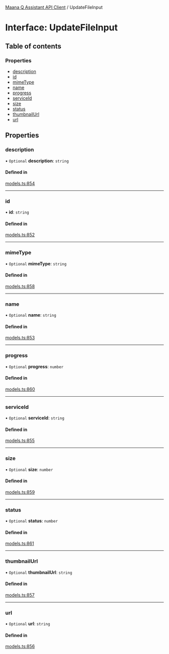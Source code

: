 [Maana Q Assistant API Client](../README.md) / UpdateFileInput

# Interface: UpdateFileInput

## Table of contents

### Properties

- [description](UpdateFileInput.md#description)
- [id](UpdateFileInput.md#id)
- [mimeType](UpdateFileInput.md#mimetype)
- [name](UpdateFileInput.md#name)
- [progress](UpdateFileInput.md#progress)
- [serviceId](UpdateFileInput.md#serviceid)
- [size](UpdateFileInput.md#size)
- [status](UpdateFileInput.md#status)
- [thumbnailUrl](UpdateFileInput.md#thumbnailurl)
- [url](UpdateFileInput.md#url)

## Properties

### description

• `Optional` **description**: `string`

#### Defined in

[models.ts:854](https://github.com/maana-io/q-assistant-client/blob/develop/src/models.ts#L854)

___

### id

• **id**: `string`

#### Defined in

[models.ts:852](https://github.com/maana-io/q-assistant-client/blob/develop/src/models.ts#L852)

___

### mimeType

• `Optional` **mimeType**: `string`

#### Defined in

[models.ts:858](https://github.com/maana-io/q-assistant-client/blob/develop/src/models.ts#L858)

___

### name

• `Optional` **name**: `string`

#### Defined in

[models.ts:853](https://github.com/maana-io/q-assistant-client/blob/develop/src/models.ts#L853)

___

### progress

• `Optional` **progress**: `number`

#### Defined in

[models.ts:860](https://github.com/maana-io/q-assistant-client/blob/develop/src/models.ts#L860)

___

### serviceId

• `Optional` **serviceId**: `string`

#### Defined in

[models.ts:855](https://github.com/maana-io/q-assistant-client/blob/develop/src/models.ts#L855)

___

### size

• `Optional` **size**: `number`

#### Defined in

[models.ts:859](https://github.com/maana-io/q-assistant-client/blob/develop/src/models.ts#L859)

___

### status

• `Optional` **status**: `number`

#### Defined in

[models.ts:861](https://github.com/maana-io/q-assistant-client/blob/develop/src/models.ts#L861)

___

### thumbnailUrl

• `Optional` **thumbnailUrl**: `string`

#### Defined in

[models.ts:857](https://github.com/maana-io/q-assistant-client/blob/develop/src/models.ts#L857)

___

### url

• `Optional` **url**: `string`

#### Defined in

[models.ts:856](https://github.com/maana-io/q-assistant-client/blob/develop/src/models.ts#L856)
